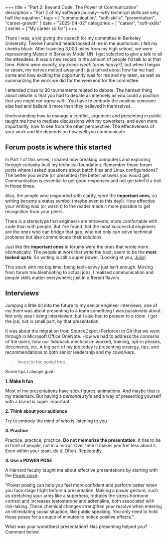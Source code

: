 +++
title = "Part 2: Beyond Code, The Power of Communication"
description = "Part 2 of my software journey—why technical skills are only half the equation."
tags = [
    "communication",
    "soft-skills",
    "presentation",
    "career-growth"
]
date = "2025-04-02"
categories = [
    "career",
    "soft-skills"
]
series = ["My career so far"]
+++

There I was, a kid giving the speech for my committee in Berkeley University. Twelve hundred heads looked at me in the auditorium. I felt my cheeks blush. After traveling 3,000 miles from my high school, we were representing Mexico in Berkeley Model UN. I got selected to give a talk to all the attendees. It was a new record in the amount of people I'd talk to at that time. *Palms were sweaty, my knees weak (arms heavy?)*, but when I began to speak, my nerves melted away and I just talked about how far we had come and how exciting the opportunity was for me and my team, as well as summarizing the work we did for the weekend for the committee.

I attended close to 30 tournaments related to debate. The hardest thing about debate is that you had to debate as intensely as you could a position that you might *not agree with*. You have to embody the position someone else had and believe it more than they believed it themselves. 

Understanding how to manage a conflict, argument and presenting in public taught me how to mediate discussions with my coworkers, and even more importantly, how to see from the other perspective. The effectiveness of your work and life depends on how well you communicate.

## Forum posts is where this started

In Part 1 of this series, I shared how breaking computers and exploring through curiosity built my technical foundation. Remember those forum posts where I asked questions about batch files and Linux configurations? The better you wrote (or presented) the better answers you would get. Communication is essential to get good responses and not get label'd a troll in those times.

Also, the people who responded with clarity, were the **important ones**, so writing became a status symbol (maybe even to this day!). How effective your writing was (or wasn't) to the reader made it more possible to get recognition from your peers.

There is a stereotype that engineers are introverts, more comfortable with code than with people. But I've found that the most successful engineers are the ones who can bridge that gap, who not only can solve technical problems but also communicate their solutions. 

Just like the  **important ones** in forums were the ones that wrote more idiomatically. The people at work that write the best, seem to be the **most looked up to**. So writing is still a super power. (Looking at you, [Julio](https://jmmv.dev/))

This stuck with me big time: being tech-savvy just isn't enough. Moving from forum troubleshooting to actual jobs, I realized communication and people skills matter everywhere; just in different flavors.

## Interviews

Jumping a little bit into the future to my senior engineer interviews, one of my them was about presenting to a team something I was passionate about. Not only was I being interviewed, but I also had to present to a room. I got the job, not in small part, by that presentation.

It was about the migration from SourceDepot (Perforce) to Git that we went through in Microsoft Office OneNote. How we had to address the concerns of the users, how our feedback mechanism worked, training, opt-in phases, documents, etc. A big part of my job today is presenting strategy, tips, and recommendations to both senior leadership and my coworkers. 

> Invest in the social tree.

Some tips I always give:

**1. Make it fun**

Most of my presentations have stick figures, animations. And maybe that is my trademark. But having a *personal style* and a way of presenting yourself with a brand is super important.

**2. Think about your audience**

Try to embody the mind of who is listening to you

**3. Practice**

Practice, practice, practice. **Do not memorize the presentation**. It has to be in front of people, not in a mirror. Over time it makes you fret less about it. Even within your team, do it. Often. Repeatedly.

**4. Use a POWER POSE**

A Harvard faculty taught me about effective presentations by starting with the [Power pose](https://www.microsoft.com/en-us/microsoft-365-life-hacks/presentations/power-poses-presentation-confidence).

"Power posing can help you feel more confident and perform better when you face stage fright before a presentation. Making a power gesture, such as stretching your arms like a superhero, reduces the stress hormone cortisol and increases testosterone and adrenaline, both associated with risk-taking. These chemical changes strengthen your resolve when entering an intimidating social situation, like public speaking. You only need to hold these poses for a couple of minutes to notice positive effects."

What was your worst/best presentation? Has presenting helped you? Comment below.
 
